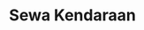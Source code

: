 ---
id: 78
title : Sewa Kendaraan
linkurl: https://kutt.it/cSHVYf
fitur : aspekpajak
createdTime : 31/07/2019
modifiedTime : 07/01/2020
topik: Mini Version
img: rent.png
---